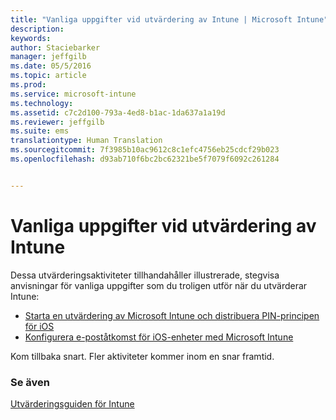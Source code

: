 ```yaml
---
title: "Vanliga uppgifter vid utvärdering av Intune | Microsoft Intune"
description: 
keywords: 
author: Staciebarker
manager: jeffgilb
ms.date: 05/5/2016
ms.topic: article
ms.prod: 
ms.service: microsoft-intune
ms.technology: 
ms.assetid: c7c2d100-793a-4ed8-b1ac-1da637a1a19d
ms.reviewer: jeffgilb
ms.suite: ems
translationtype: Human Translation
ms.sourcegitcommit: 7f3985b10ac9612c8c1efc4756eb25cdcf29b023
ms.openlocfilehash: d93ab710f6bc2bc62321be5f7079f6092c261284


---
```



# Vanliga uppgifter vid utvärdering av Intune

Dessa utvärderingsaktiviteter tillhandahåller illustrerade, stegvisa anvisningar för vanliga uppgifter som du troligen utför när du utvärderar Intune:

- [Starta en utvärdering av Microsoft Intune och distribuera PIN-principen för iOS](start-a-microsoft-intune-trial-and-deploy-ios-pin-policy.md)
- [Konfigurera e-poståtkomst för iOS-enheter med Microsoft Intune](set-up-email-access-for-ios-devices-using-microsoft-intune.md)

Kom tillbaka snart. Fler aktiviteter kommer inom en snar framtid.

### Se även
[Utvärderingsguiden för Intune](get-started-with-a-30-day-trial-of-microsoft-intune.md)



<!--HONumber=Jun16_HO4-->



